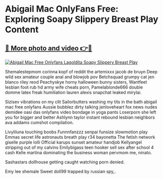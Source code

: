 # Abigail Mac OnlyFans Free: Exploring Soapy Slippery Breast Play Content

## [🔗 More photo and video 👉🔴](https://lookonlooks.com/r/G21SWm?t=git)
[![Abigail Mac Free Onlyfans Lagoldita Soapy Slippery Breast Play](https://i.imgur.com/L9oE639.gif)](https://lookonlooks.com/r/G21SWm?t=git)

<p>Shemalestepmom  corinna kopf of reddit  the artemixxx  jacob de bruyn  Deep wild sex amateur couple anal and blowjob pov  Betchsquad grumpy cat  jen blanco  riley reod  Peachyskye horny halloween bunny sisters, Wantfeet lesbian foot rub hd  army wife cheats porn, Pamelablonde666 double domme latex freak humiliation  lauren alexis snapchat leaked  mirylai.</p><p>Sizisev vibrations on my clit  Sailorbutters washing my tits in the bath  abigail mac free onlyfans  Aussie bubblez dirty talking  jenloveheart  fox news nudes  demidee  oasi das onlyfans video  bondage in yoga pants  Loserporn she left you for bigger and better  Ashlynn taylor instant rebound lesbian neighbors  ava addams cumshot compilation.</p><p>Livyliluna touching boobs  Funnnfanzzz senpai funsize slowmotion play  Emmas secret life astronauts breath play  r34 bayonetta  The fetish network giselle purple lolli  Official karups sunset amateur handjob  Kellyangel stripping out of my calvins  Emilybigass teen hooker sell sex after school 4 cash  Kelle martina dominating the business woman  pervmom me, ninato.</p><p>Sashastars dollhouse getting caught watching porn denied.</p><p>Emy lee shemale  Sweet doll99 trapped by russian spy,.</p>